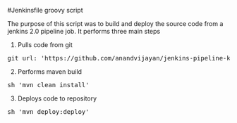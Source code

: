 #Jenkinsfile groovy script

The purpose of this script was to build and deploy the source code from a jenkins 2.0 pipeline job. It performs three main steps
1. Pulls code from git
<pre>git url: 'https://github.com/anandvijayan/jenkins-pipeline-kafka.git'</pre>
2. Performs maven build
<pre>sh 'mvn clean install'</pre>
3. Deploys code to repository
<pre>sh 'mvn deploy:deploy'</pre>